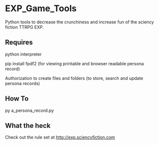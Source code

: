 # EXP_Game_Tools
Python tools to decrease the crunchiness and increase fun of the sciency fiction TTRPG EXP.

## Requires
python interpreter

pip install fpdf2 (for viewing printable and browser readable persona record)

Authorization to create files and folders (to store, search and update persona records)

## How To
py a_persona_record.py 

## What the heck
Check out the rule set at http://exp.sciencyfiction.com
